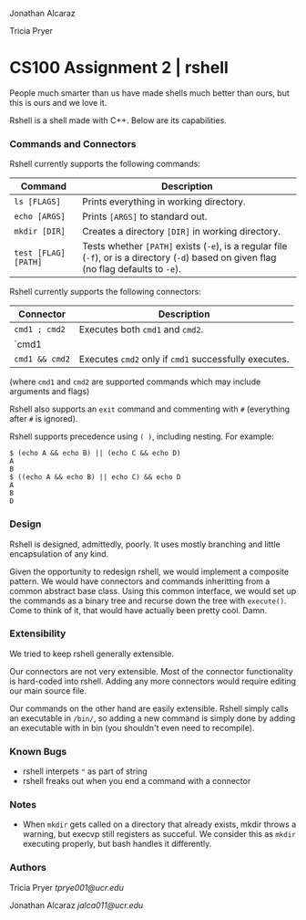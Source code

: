 Jonathan Alcaraz

Tricia Pryer
# CS100 Assignment 2 | rshell

People much smarter than us have made shells much better than ours, but this is ours and we love it.

Rshell is a shell made with C++. Below are its capabilities.

### Commands and Connectors

Rshell currently supports the following commands:

| Command | Description |
| ------- | ----------- |
| `ls [FLAGS]` | Prints everything in working directory. |
| `echo [ARGS]` | Prints `[ARGS]` to standard out. |
| `mkdir [DIR]` | Creates a directory `[DIR]` in working directory. |
| `test [FLAG] [PATH]` | Tests whether `[PATH]` exists (`-e`), is a regular file (`-f`), or is a directory (`-d`) based on given flag (no flag defaults to `-e`). |


Rshell currently supports the following connectors:

| Connector | Description |
| --------- | ----------- |
| `cmd1 ; cmd2` | Executes both `cmd1` and `cmd2`. |
| `cmd1 || cmd2` | Executes `cmd2` only if `cmd1` fails to execute. |
| `cmd1 && cmd2` | Executes `cmd2` only if `cmd1` successfully executes. |

(where `cmd1` and `cmd2` are supported 
commands which may include arguments and flags)

Rshell also supports an `exit` command and commenting with `#`
(everything after `#` is ignored).

Rshell supports precedence using `( )`, including nesting. For example:

```
$ (echo A && echo B) || (echo C && echo D)
A
B
$ ((echo A && echo B) || echo C) && echo D
A
B
D
```

### Design

Rshell is designed, admittedly, poorly. It uses mostly branching and little encapsulation of any kind.

Given the opportunity to redesign rshell, we would implement a composite pattern. We would have connectors and commands inheritting from a common abstract base class. Using this common interface, we would set up the commands as a binary tree and recurse down the tree with `execute()`. Come to think of it, that would have actually been pretty cool. Damn.

### Extensibility

We tried to keep rshell generally extensible.

Our connectors are not very extensible. Most of the connector functionality is hard-coded into rshell. Adding any more connectors would require editing our main source file.

Our commands on the other hand are easily extensible. Rshell simply calls an executable in `/bin/`, so adding a new command is simply done by adding an executable with in bin (you shouldn't even need to recompile).

### Known Bugs
- rshell interpets `"` as part of string
- rshell freaks out when you end a command with a connector

### Notes
- When `mkdir` gets called on a directory that already exists, mkdir throws a warning, but execvp still registers as succeful. We consider this as `mkdir` executing properly, but bash handles it differently.

### Authors
Tricia Pryer _tprye001@ucr.edu_ 

Jonathan Alcaraz _jalca011@ucr.edu_
